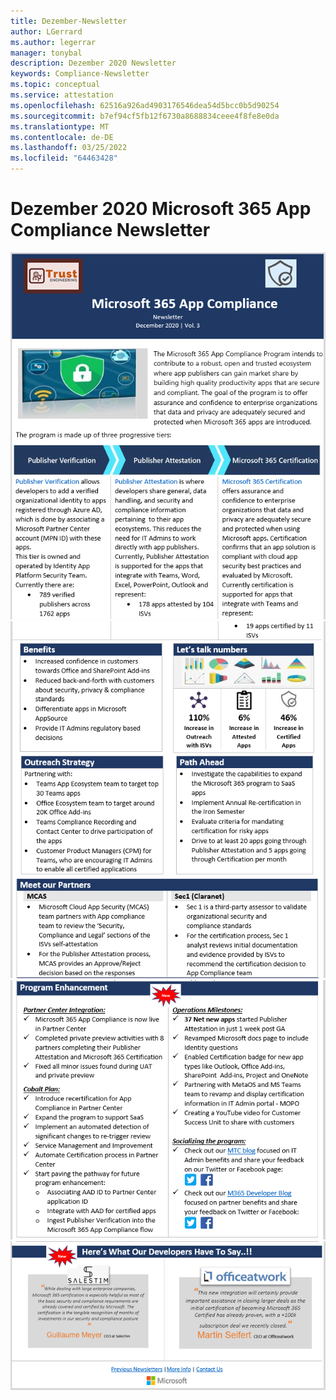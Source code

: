 ```yaml
---
title: Dezember-Newsletter
author: LGerrard
ms.author: legerrar
manager: tonybal
description: Dezember 2020 Newsletter
keywords: Compliance-Newsletter
ms.topic: conceptual
ms.service: attestation
ms.openlocfilehash: 62516a926ad4903176546dea54d5bcc0b5d90254
ms.sourcegitcommit: b7ef94cf5fb12f6730a8688834ceee4f8fe8e0da
ms.translationtype: MT
ms.contentlocale: de-DE
ms.lasthandoff: 03/25/2022
ms.locfileid: "64463428"
---
```

# <a name="december-2020-microsoft-365-app-compliance-newsletter"></a>Dezember 2020 Microsoft 365 App Compliance Newsletter

![Alt textAlt](../media/Dec01.PNG)
![ textAlt](../media/Dec02.PNG)
![ textAlt](../media/Dec03.PNG)
![ textAlt text](../media/Dec04.PNG)
